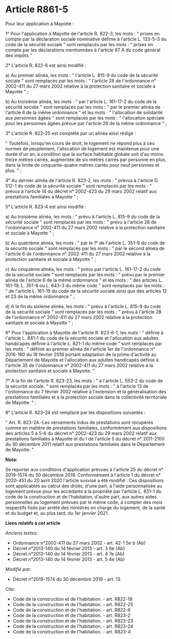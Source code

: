 # Article R861-5

Pour leur application à Mayotte :

1° Pour l'application à Mayotte de l'article R. 822-3, les mots : “ prises en compte par la déclaration sociale nominative
définie à l'article L. 133-5-3 du code de la sécurité sociale ” sont remplacés par les mots : “ prises en compte par les
déclarations mentionnées à l'article 87 A du code général des impôts ”

2° L'article R. 822-6 est ainsi modifié :

a) Au premier alinéa, les mots : " l'article L. 815-9 du code de la sécurité sociale " sont remplacés par les mots : "
l'article 28 de l'ordonnance n° 2002-411 du 27 mars 2002 relative à la protection sanitaire et sociale à Mayotte " ;

b) Au troisième alinéa, les mots : " par l'article L. 161-17-2 du code de la sécurité sociale " sont remplacés par les mots :
" par le premier alinéa de l'article 6 de la même ordonnance " et les mots : " l'allocation de solidarité aux personnes âgées
" sont remplacés par les mots : " l'allocation spéciale pour les personnes âgées prévue par l'article 28 de la même
ordonnance " ;

3° L'article R. 822-25 est complété par un alinéa ainsi rédigé :

" Toutefois, lorsqu'en cours de droit, le logement ne répond plus à ces normes de peuplement, l'allocation de logement est
maintenue pour une durée d'un an, à condition que la surface habitable globale soit d'au moins treize mètres carrés,
augmentée de six mètres carrés par personne en plus, dans la limite de cinquante-quatre mètres carrés pour neuf personnes et
plus. " ;

4° Au dernier alinéa de l'article R. 823-2, les mots : " prévus à l'article D. 512-1 du code de la sécurité sociale " sont
remplacés par les mots : " prévus à l'article 14 du décret n° 2002-423 du 29 mars 2002 relatif aux prestations familiales à
Mayotte " ;

5° L'article R. 823-4 est ainsi modifié :

a) Au troisième alinéa, les mots : " prévu à l'article L. 815-9 du code de la sécurité sociale " sont remplacés par les
mots : " prévu à l'article 28 de l'ordonnance n° 2002-411 du 27 mars 2002 relative à la protection sanitaire et sociale à
Mayotte " ;

b) Au quatrième alinéa, les mots : " par le 1° de l'article L. 351-8 du code de la sécurité sociale " sont remplacés par les
mots : " par le second alinéa de l'article 6 de l'ordonnance n° 2002-411 du 27 mars 2002 relative à la protection sanitaire
et sociale à Mayotte " ;

c) Au cinquième alinéa, les mots : " prévu par l'article L. 161-17-2 du code de la sécurité sociale " sont remplacés par les
mots : " prévu par le premier alinéa de l'article 6 de la même ordonnance " et les mots : " des articles L. 161-19, L. 351-8
ou L. 643-3 du même code " sont remplacés par les mots : " de l'article L. 161-19 du code de la sécurité sociale ainsi que
des articles 12 et 23 de la même ordonnance " ;

d) A la fin du sixième alinéa, les mots : " prévu à l'article L. 815-9 du code de la sécurité sociale " sont remplacés par
les mots : " prévu à l'article 28 de l'ordonnance n° 2002-411 du 27 mars 2002 relative à la protection sanitaire et sociale à
Mayotte " ;

6° Pour l'application à Mayotte de l'article R. 823-6-1, les mots : “ définie à l'article L. 841-1 du code de la sécurité
sociale et l'allocation aux adultes handicapés définie à l'article L. 821-1 du même code ” sont remplacés par les mots : “
définie au premier alinéa de l'article 1er de l'ordonnance n° 2016-160 du 18 février 2016 portant adaptation de la prime
d'activité au Département de Mayotte et l'allocation aux adultes handicapés définie à l'article 35 de l'ordonnance n°
2002-411 du 27 mars 2002 relative à la protection sanitaire et sociale à Mayotte. ”

7° A la fin de l'article R. 823-23, les mots : " à l'article L. 553-2 du code de la sécurité sociale. " sont remplacés par
les mots : " à l'article 13 de l'ordonnance du 7 février 2002 relative à l'extension et la généralisation des prestations
familiales et à la protection sociale dans la collectivité territoriale de Mayotte. " ;

8° L'article R. 823-24 est remplacé par les dispositions suivantes :

" Art. R. 823-24.-Les versements indus de prestations sont récupérés comme en matière de prestations familiales, conformément
aux dispositions des articles 5 à 5-6 du décret n° 2002-423 du 29 mars 2002 relatif aux prestations familiales à Mayotte et
du I de l'article 5 du décret n° 2011-2100 du 30 décembre 2011 relatif aux prestations familiales dans le Département de
Mayotte. "

**Nota:**

Se reporter aux conditions d'application prévues à l'article 25 du décret n° 2019-1574 du 30 décembre 2019. Conformément à
l'article 1 du décret n° 2020-451 du 20 avril 2020 l'article susvisé a été modifié : Ces dispositions sont applicables au
calcul des droits, d'une part, à l'aide personnalisée au logement prévue pour les accédants à la propriété par l'article L.
831-1 du code de la construction et de l'habitation, d'autre part, aux autres aides personnelles au logement prévues par le
même code, à compter des mois respectifs fixés par arrêté des ministres en charge du logement, de la santé et du budget et,
au plus tard, du 1er janvier 2021.

**Liens relatifs à cet article**

_Anciens textes_:

  - Ordonnance n°2002-411 du 27 mars 2002 - art. 42-1 5e b (Ab)
  - Décret n°2013-140 du 14 février 2013 - art. 3 6e (Ab)
  - Décret n°2013-140 du 14 février 2013 - art. 4 7e (Ab)
  - Décret n°2013-140 du 14 février 2013 - art. 5 4e (Ab)

_Modifié par_:

  - Décret n°2019-1574 du 30 décembre 2019 - art. 13

_Cite_:

  - Code de la construction et de l'habitation. - art. R822-18
  - Code de la construction et de l'habitation. - art. R822-25
  - Code de la construction et de l'habitation. - art. R822-6
  - Code de la construction et de l'habitation. - art. R823-2
  - Code de la construction et de l'habitation. - art. R823-23
  - Code de la construction et de l'habitation. - art. R823-24
  - Code de la construction et de l'habitation. - art. R823-4
